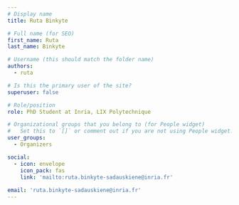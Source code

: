 ```yaml
---
# Display name
title: Ruta Binkyte

# Full name (for SEO)
first_name: Ruta
last_name: Binkyte

# Username (this should match the folder name)
authors:
  - ruta

# Is this the primary user of the site?
superuser: false

# Role/position
role: PhD Student at Inria, LIX Polytechnique

# Organizational groups that you belong to (for People widget)
#   Set this to `[]` or comment out if you are not using People widget.
user_groups:
  - Organizers

social:
  - icon: envelope
    icon_pack: fas
    link: 'mailto:ruta.binkyte-sadauskiene@inria.fr'
    
email: 'ruta.binkyte-sadauskiene@inria.fr'
---
```

